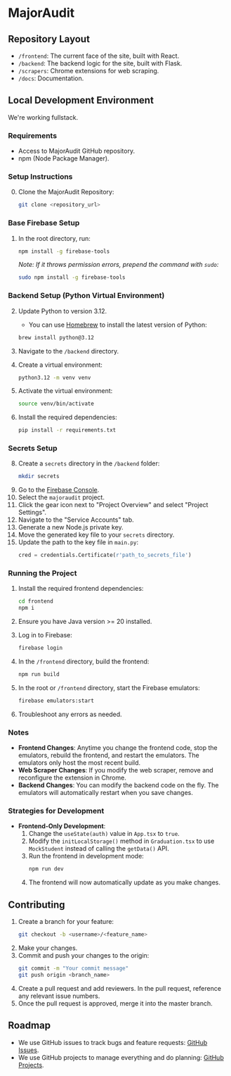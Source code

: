 # MajorAudit

## Repository Layout
- `/frontend`: The current face of the site, built with React.
- `/backend`: The backend logic for the site, built with Flask.
- `/scrapers`: Chrome extensions for web scraping.
- `/docs`: Documentation.

## Local Development Environment

We're working fullstack.

### Requirements
- Access to MajorAudit GitHub repository.
- npm (Node Package Manager).

### Setup Instructions

0. Clone the MajorAudit Repository:
    ```bash
    git clone <repository_url>
    ```

### Base Firebase Setup
1. In the root directory, run:
    ```bash
    npm install -g firebase-tools
    ```
   _Note: If it throws permission errors, prepend the command with `sudo`:_
    ```bash
    sudo npm install -g firebase-tools
    ```

### Backend Setup (Python Virtual Environment)
2. Update Python to version 3.12.
    - You can use [Homebrew](https://brew.sh/) to install the latest version of Python:
    ```bash
    brew install python@3.12
    ```

3. Navigate to the `/backend` directory.
4. Create a virtual environment:
    ```bash
    python3.12 -m venv venv
    ```
5. Activate the virtual environment:
    ```bash
    source venv/bin/activate
    ```
6. Install the required dependencies:
    ```bash
    pip install -r requirements.txt
    ```

### Secrets Setup
8. Create a `secrets` directory in the `/backend` folder:
    ```bash
    mkdir secrets
    ```
9. Go to the [Firebase Console](https://console.firebase.google.com/).
10. Select the `majoraudit` project.
11. Click the gear icon next to "Project Overview" and select "Project Settings".
12. Navigate to the "Service Accounts" tab.
13. Generate a new Node.js private key.
14. Move the generated key file to your `secrets` directory.
15. Update the path to the key file in `main.py`:
    ```python
    cred = credentials.Certificate(r'path_to_secrets_file')
    ```

### Running the Project
1. Install the required frontend dependencies:
    ```bash
    cd frontend
    npm i
    ```

2. Ensure you have Java version >= 20 installed.

3. Log in to Firebase:
    ```bash
    firebase login
    ```

4. In the `/frontend` directory, build the frontend:
    ```bash
    npm run build
    ```

5. In the root or `/frontend` directory, start the Firebase emulators:
    ```bash
    firebase emulators:start
    ```

6. Troubleshoot any errors as needed.

### Notes
- **Frontend Changes**: Anytime you change the frontend code, stop the emulators, rebuild the frontend, and restart the emulators. The emulators only host the most recent build.
- **Web Scraper Changes**: If you modify the web scraper, remove and reconfigure the extension in Chrome.
- **Backend Changes**: You can modify the backend code on the fly. The emulators will automatically restart when you save changes.

### Strategies for Development
- **Frontend-Only Development**:
    1. Change the `useState(auth)` value in `App.tsx` to `true`.
    2. Modify the `initLocalStorage()` method in `Graduation.tsx` to use `MockStudent` instead of calling the `getData()` API.
    3. Run the frontend in development mode:
        ```bash
        npm run dev
        ```
    4. The frontend will now automatically update as you make changes.

## Contributing
1. Create a branch for your feature:
    ```bash
    git checkout -b <username>/<feature_name>
    ```
2. Make your changes.
3. Commit and push your changes to the origin:
    ```bash
    git commit -m "Your commit message"
    git push origin <branch_name>
    ```
4. Create a pull request and add reviewers. In the pull request, reference any relevant issue numbers.
5. Once the pull request is approved, merge it into the master branch.

## Roadmap
- We use GitHub issues to track bugs and feature requests: [GitHub Issues](https://github.com/YaleComputerSociety/MajorAudit/issues).
- We use GitHub projects to manage everything and do planning: [GitHub Projects](https://github.com/orgs/YaleComputerSociety/projects/2/).
